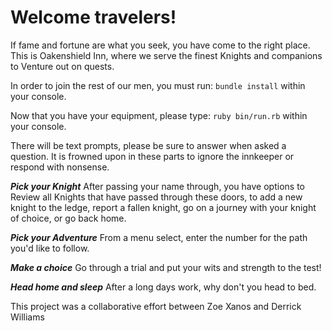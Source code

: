 Welcome travelers!
=================
If fame and fortune are what you seek, you have come to the right place.
This is Oakenshield Inn, where we serve the finest Knights and companions to Venture out on quests.

In order to join the rest of our men, you must run:
`bundle install`
within your console.

Now that you have your equipment, please type:
`ruby bin/run.rb`
within your console.

There will be text prompts, please be sure to answer when asked a question. It is frowned upon in these parts to ignore the innkeeper or respond with nonsense.

_**Pick your Knight**_
After passing your name through, you have options to Review all Knights that have passed through these doors, to add a new knight to the ledge, report a fallen knight, go on a journey with your knight of choice, or go back home.

_**Pick your Adventure**_
From a menu select, enter the number for the path you'd like to follow.

_**Make a choice**_
Go through a trial and put your wits and strength to the test!

_**Head home and sleep**_
After a long days work, why don't you head to bed.

This project was a collaborative effort between Zoe Xanos and Derrick Williams
